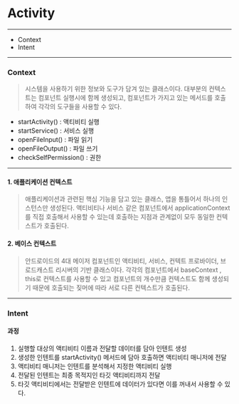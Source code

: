 # Activity

---

- Context
- Intent

---
### Context

> 시스템을 사용하기 위한 정보와 도구가 담겨 있는 클래스이다. 
> 대부분의 컨텍스트는 컴포넌트 실행시에 함께 생성되고, 컴포넌트가 가지고 있는 메서드를 호출하여 각각의 도구들을 사용할 수 있다.

- startActivity() : 액티비티 실행
- startService() : 서비스 실행
- openFileInput() : 파일 읽기
- openFileOutput() : 파일 쓰기
- checkSelfPermission() : 권한

---
#### 1. 애플리케이션 컨텍스트

> 애플리케이션과 관련된 핵심 기능을 담고 있는 클래스, 앱을 통틀어서 하나의 인스턴스만 생성된다.
> 액티비티나 서비스 같은 컴포넌트에서 applicationContext를 직접 호출해서 사용할 수 있는데
> 호출하는 지점과 관계없이 모두 동일한 컨텍스트가 호출된다.

#### 2. 베이스 컨텍스트

> 안드로이드의 4대 메이저 컴포넌트인 액티비티, 서비스, 컨텍트 프로바이더, 브로드캐스트 리시버의 기반 클래스이다.
> 각각의 컴포넌트에서 baseContext , this로 컨텍스트를 사용할 수 있고 컴포넌트의 개수만큼 컨텍스트도 
> 함께 생성되기 때문에 호출되는 짖머에 따라 서로 다른 컨텍스트가 호출된다.

---
### Intent

#### 과정

1. 실행할 대상의 액티비티 이름과 전달할 데이터를 담아 인텐트 생성
2. 생성한 인텐트를 startActivity() 메서드에 담아 호출하면 액티비티 매니저에 전달
3. 액티비티 매니저는 인텐트를 분석해서 지정한 액티비티 실행
4. 전달된 인텐트는 최종 목적지인 타깃 액티비티까지 전달
5. 타깃 액티비티에서는 전달받은 인텐트에 데이터가 있다면 이를 꺼내서 사용할 수 있다.

